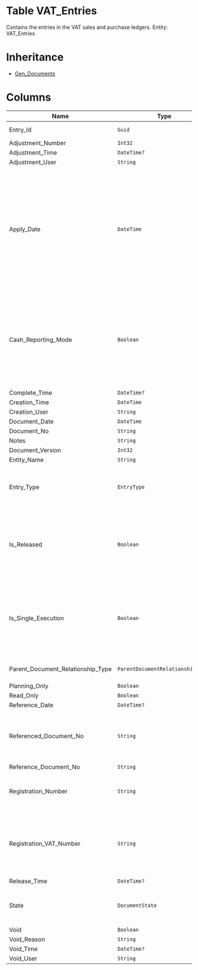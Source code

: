 # Table VAT_Entries

Contains the entries in the VAT sales and purchase ledgers. Entity: VAT_Entries

# Inheritance

* [Gen_Documents](Gen_Documents.md)

# Columns

| Name | Type | Value | Description |
| - | - | - | --- |
|Entry_Id|`Guid`|`PK`, Readonly||
|Adjustment_Number|`Int32`|Readonly||
|Adjustment_Time|`DateTime?`|Readonly||
|Adjustment_User|`String`|Readonly||
|Apply_Date|`DateTime`||Specifies the date on which the entry should be applied in the reporting. Usually equal to the document date with exception for documents that are late to be applied in the correct period. `Required` `Filter(ge;le)` |
|Cash_Reporting_Mode|`Boolean`||When true, specifies, that the special cash reporting mode should be used for VAT reporting. When false, the normal (classic) VAT reporting is used. `Required` `Default(false)` |
|Complete_Time|`DateTime?`|Readonly||
|Creation_Time|`DateTime`|Readonly||
|Creation_User|`String`|Readonly||
|Document_Date|`DateTime`|||
|Document_No|`String`|||
|Notes|`String`|||
|Document_Version|`Int32`|Readonly||
|Entity_Name|`String`|Readonly||
|Entry_Type|`EntryType`|Allowed: `P`, `S`|Type of the VAT entry. S=Sales, P=Purchases. `Required` `Filter(eq)` `ORD` |
|Is_Released|`Boolean`|Readonly|True if the document is not void and its state is released or greater. `Required` `Default(false)` `Filter(eq)` `ReadOnly` |
|Is_Single_Execution|`Boolean`|Readonly|Specifies whether the document is a single execution of its order document. `Required` `Default(false)` `Filter(eq)` `ReadOnly` |
|Parent_Document_Relationship_Type|`ParentDocumentRelationshipType?`|Allowed: `S`, `N`, Readonly||
|Planning_Only|`Boolean`|Readonly||
|Read_Only|`Boolean`|Readonly||
|Reference_Date|`DateTime?`|||
|Referenced_Document_No|`String`||Number of the document that represents the operation that caused this entry. `Required` `Filter(eq)` |
|Reference_Document_No|`String`|||
|Registration_Number|`String`||Identification code (IC) for the party specified by Party_Id. |
|Registration_VAT_Number|`String`||VAT number by registration (or national number) for the party specified by Party_Id. `Required` `Filter(eq)` |
|Release_Time|`DateTime?`|Readonly||
|State|`DocumentState`|Allowed: `0`, `5`, `10`, `20`, `30`, `40`, `50`, Readonly||
|Void|`Boolean`|Readonly||
|Void_Reason|`String`|Readonly||
|Void_Time|`DateTime?`|Readonly||
|Void_User|`String`|Readonly||
